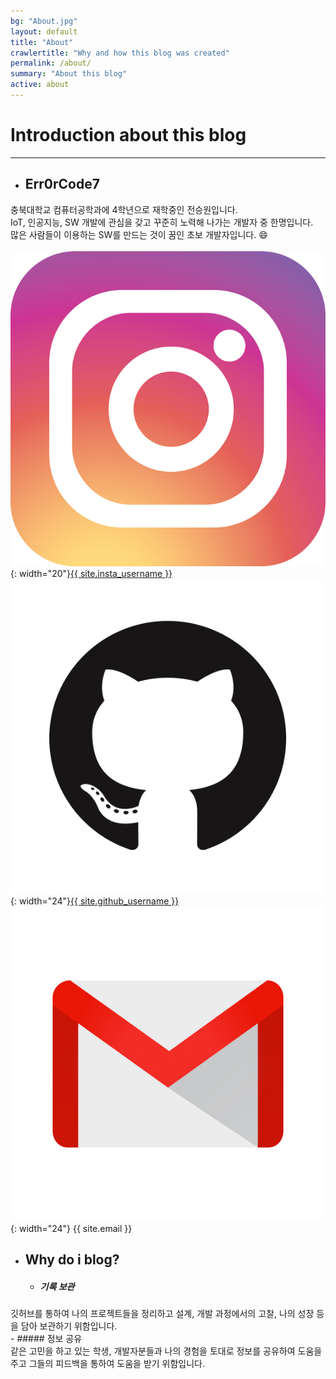 ```yaml
---
bg: "About.jpg"
layout: default
title: "About"
crawlertitle: "Why and how this blog was created"
permalink: /about/
summary: "About this blog"
active: about
---
```


# Introduction about this blog
---

- ## Err0rCode7
충북대학교 컴퓨터공학과에 4학년으로 재학중인 전승원입니다.<Br>
IoT, 인공지능, SW 개발에 관심을 갖고 꾸준히 노력해 나가는 개발자 중 한명입니다.<br>
많은 사람들이 이용하는 SW를 만드는 것이 꿈인 초보 개발자입니다.	&#128516;<br><br>
![insta](/assets/images/insta.png){: width="20"}[{{ site.insta_username }}](https://www.instagram.com/_swerror/)
![github](/assets/images/github.png){: width="24"}[{{ site.github_username }}](https://github.com/Err0rCode7)
![email](/assets/images/email.png){: width="24"} {{ site.email }}

- ## Why do i blog?
    - ##### 기록 보관 <br>
깃허브를 통하여 나의 프로젝트들을 정리하고 설계, 개발 과정에서의 고찰, 나의 성장 등을 담아 보관하기 위함입니다.<br>
    - ##### 정보 공유 <br>
같은 고민을 하고 있는 학생, 개발자분들과 나의 경험을 토대로 정보를 공유하여 도움을 주고 그들의 피드백을 통하여 도움을 받기 위함입니다.

